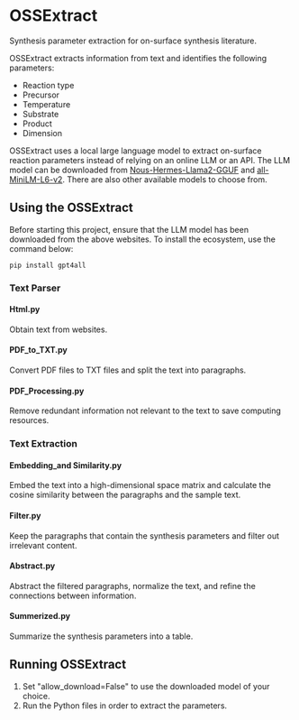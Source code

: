 # OSSExtract
Synthesis parameter extraction for on-surface synthesis literature.

OSSExtract extracts information from text and identifies the following parameters:
- Reaction type
- Precursor
- Temperature
- Substrate
- Product
- Dimension

OSSExtract uses a local large language model to extract on-surface reaction parameters instead of relying on an online LLM or an API. The LLM model can be downloaded from [Nous-Hermes-Llama2-GGUF](https://huggingface.co/TheBloke/Nous-Hermes-Llama2-GGUF) and [all-MiniLM-L6-v2](https://huggingface.co/sentence-transformers/all-MiniLM-L6-v2). There are also other available models to choose from.

## Using the OSSExtract
Before starting this project, ensure that the LLM model has been downloaded from the above websites. To install the ecosystem, use the command below:
```
pip install gpt4all
```
### Text Parser
  #### Html.py
  Obtain text from websites.
  #### PDF_to_TXT.py
  Convert PDF files to TXT files and split the text into paragraphs.
  #### PDF_Processing.py 
  Remove redundant information not relevant to the text to save computing resources.

### Text Extraction
  #### Embedding_and Similarity.py
  Embed the text into a high-dimensional space matrix and calculate the cosine similarity between the paragraphs and the sample text.
  #### Filter.py
  Keep the paragraphs that contain the synthesis parameters and filter out irrelevant content.
  #### Abstract.py
  Abstract the filtered paragraphs, normalize the text, and refine the connections between information.
  #### Summerized.py
  Summarize the synthesis parameters into a table.


## Running OSSExtract
1. Set "allow_download=False" to use the downloaded model of your choice.
2. Run the Python files in order to extract the parameters.

